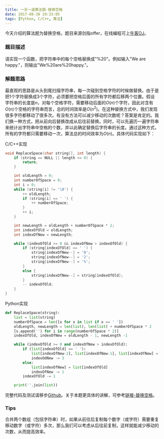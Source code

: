 ```yaml
---
title: 一天一道算法题-替换空格
date: 2017-08-30 19:33:05
tags: [Python, C/C++, 算法]
---
```


今天介绍的算法题为替换空格，题目来源剑指offer，在线编程可上[牛客OJ](https://www.nowcoder.com/practice/4060ac7e3e404ad1a894ef3e17650423?tpId=13&tqId=11155&tPage=1&rp=1&ru=/ta/coding-interviews&qru=/ta/coding-interviews/question-ranking)。
<!--more-->

### 题目描述

请实现一个函数，把字符串中的每个空格替换成"%20"。例如输入"We are happy."，则输出"We%20are%20happy."。

### 解题思路

最直观的思路是从头到尾扫描字符串，每一次碰到空格字符的时候做替换。由于是把1个字符替换成3个字符，必须要把空格后面的所有字符都后移两个位置。假设字符串的长度是$n$，对每个空格字符，需要移动后面的$O(n)$个字符，因此对含有$O(n)$个空格的字符串而言，总的时间效率是$O(n^2)$。在这种替换方式中，我们发现很多字符都移动了很多次。有没有方法可以减少移动的次数呢？答案是肯定的。我们换一种方式，把从前向后替换改成从后往前替换。同时，可以先遍历一遍字符串来统计出字符串中空格的个数，并以此确定替换后字符串的长度。通过这种方式，所有的字符都只需要移动一次，算法总的时间效率为$O(n)$。具体代码实现如下：

C/C++实现

``` C
void ReplaceSpace(char string[], int length) {
    if (string == NULL || length <= 0) {
        return;
    }

    int oldLength = 0;
    int numberOfSpace = 0;
    int i = 0;
    while (string[i] != '\0') {
    	++ oldLength;
    	if (string[i] == ' ') {
            ++ numberOfSpace;
    	}
    	++ i;
    }

    int newLength = oldLength + numberOfSpace * 2;
    int indexOfOld = oldLength;
    int indexOfNew = newLength;

    while (indexOfOld >= 0 && indexOfNew > indexOfOld) {
    	if (string[indexOfOld] == ' ') {
            string[indexOfNew--] = '0';
            string[indexOfNew--] = '2';
            string[indexOfNew--] = '%';
    	}
    	else {
            string[indexOfNew--] = string[indexOfOld];
    	}
    	-- indexOfOld;
    }
}
```

Python实现

``` Python
def ReplaceSpace(string):
    list = list(string)
    numberOfSpace = len([x for x in list if x == ' '])
    oldLength, newLength = len(list), len(list) + numberOfSpace * 2
    [s.append('') for i in range(numberOfSpace * 2)]
    indexOfOld, indexOfNew = oldLength - 1, newLength -1

    while (indexOfOld >= 0 and indexOfNew > indexOfOld):
        if (list[indexOfOld] == ' '):
            list[indexOfNew-2], list[indexOfNew-1], list[indexOfNew] = '%20'
            indexOdNew -= 3
        else:
            list[indexOfNew] = list[indexOfOld]
            indexOfNew -= 1
        indexOfOld -= 1

    print(''.join(list))
```

完整代码及测试请移步[Github](https://github.com/floperry/CodeEveryday/tree/master/offer/04-Replace-Space)。关于本题更具体的讲解，可参考[链接-替换空格](https://github.com/gatieme/CodingInterviews/tree/master/004-%E6%9B%BF%E6%8D%A2%E7%A9%BA%E6%A0%BC)。

### Tips

合并两个数组（包括字符串）时，如果从前往后复制每个数字（或字符）需要重复移动数字（或字符）多次，那么我们可以考虑从后往前复制，这样就能减少移动的次数，从而提高效率。


